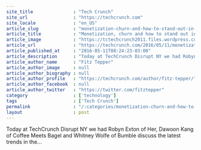 ```yaml
---
site_title               : "Tech Crunch"
site_url                 : "https://techcrunch.com"
site_locale              : "en_US"
article_slug             : "monetization-churn-and-how-to-stand-out-in-the-mobile-dating-space"
article_title            : "Monetization, churn and how to stand out in the mobile dating space"
article_image            : "https://tctechcrunch2011.files.wordpress.com/2016/05/tcdisrupt_ny16-5355.jpg?w=764&h=400&crop=1"
article_url              : "https://techcrunch.com/2016/05/11/monetization-churn-and-how-to-stand-out-in-the-mobile-dating-space/"
article_published_at     : "2016-05-11T08:24:23-03:00"
article_description      : "Today at TechCrunch Disrupt NY we had Robyn Exton of Her, Dawoon Kang of Coffee Meets Bagel and Whitney Wolfe of Bumble discuss the latest trends in the..."
article_author_name      : "Fitz Tepper"
article_author_image     : null
article_author_biography : null
article_author_profile   : "https://techcrunch.com/author/fitz-tepper/"
article_author_facebook  : null
article_author_twitter   : "https://twitter.com/fitztepper"
category                 : ['technology']
tags                     : ['Tech Crunch']
permalink                : "/:categories/monetization-churn-and-how-to-stand-out-in-the-mobile-dating-space/"
layout                   : post
---
```


Today at TechCrunch Disrupt NY we had Robyn Exton of Her, Dawoon Kang of Coffee Meets Bagel and Whitney Wolfe of Bumble discuss the latest trends in the...
